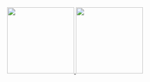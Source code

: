 <div align="center">
  <a href="https://github.com/ztrolly">
  <img height="150em" src="https://github-readme-stats.vercel.app/api?username=ztrolly&show_icons=true&theme=dracula&include_all_commits=true&count_private=true"/>
  <img height="150em" src="https://github-readme-stats.vercel.app/api/top-langs/?username=ztrolly&layout=compact&langs_count=7&theme=dracula"/>
</div>

